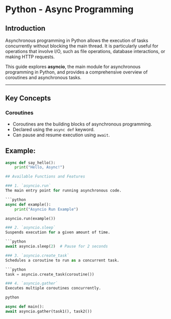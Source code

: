 # Python - Async Programming

## Introduction

Asynchronous programming in Python allows the execution of tasks concurrently without blocking the main thread. It is particularly useful for operations that involve I/O, such as file operations, database interactions, or making HTTP requests.

This guide explores **asyncio**, the main module for asynchronous programming in Python, and provides a comprehensive overview of coroutines and asynchronous tasks.

---

## Key Concepts

### Coroutines
- Coroutines are the building blocks of asynchronous programming.
- Declared using the `async def` keyword.
- Can pause and resume execution using `await`.

## Example:
```python
async def say_hello():
    print("Hello, Async!")

## Available Functions and Features

### 1. `asyncio.run`
The main entry point for running asynchronous code.

```python
async def example():
    print("Asyncio Run Example")

asyncio.run(example())

### 2. `asyncio.sleep`
Suspends execution for a given amount of time.

```python
await asyncio.sleep(2)  # Pause for 2 seconds

### 3. `asyncio.create_task`
Schedules a coroutine to run as a concurrent task.

```python
task = asyncio.create_task(coroutine())

### 4. `asyncio.gather`
Executes multiple coroutines concurrently.

python

async def main():
await asyncio.gather(task1(), task2())